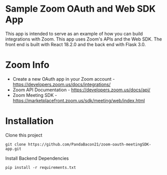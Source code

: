 # Sample Zoom OAuth and Web SDK App

This app is intended to serve as an example of how you can build integrations with Zoom. This app uses Zoom's APIs and the Web SDK. The front end is built with React 18.2.0 and the back end with Flask 3.0. 

 
# Zoom Info

- Create a new OAuth app in your Zoom account - https://developers.zoom.us/docs/integrations/
- Zoom API Documentation - https://developers.zoom.us/docs/api/
- Zoom Meeting SDK - https://marketplacefront.zoom.us/sdk/meeting/web/index.html

# Installation 
Clone this project 
```
git clone https://github.com/PandaBacon21/zoom-oauth-meetingSDK-app.git
```

Install Backend Dependencies
```
pip install -r requirements.txt 
```
